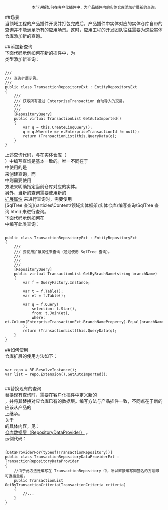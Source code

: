 ﻿
                本节讲解如何在客户化插件中，为产品插件内的实体仓库添加扩展新的查询。
              

##场景  
当领域工程的产品插件开发并打包完成后，产品插件中实体对应的实体仓库自带的查询并不能满足所有的应用场景。这时，应用工程的开发团队往往需要为这些实体仓库添加新的查询。  

##添加新查询  
下面代码示例如何在新的插件中，为  
类型添加新查询：  
<pre><code class="cs">  
/// <mark2>
/// 查询扩展示例。
/// </summary>
public class TransactionRepositoryExt : EntityRepositoryExt<TransactionRepository>
{
    /// <mark2>
    /// 获取所有通过 EnterpriseTransaction 自动导入的交易。
    /// </summary>
    /// <returns></returns>
    [RepositoryQuery]
    public virtual TransactionList GetAutoImported()
    {
        var q = this.CreateLinqQuery<Transaction>();
        q = q.Where(e => e.EnterpriseTransactionId != null);
        return (TransactionList)this.QueryData(q);
    }
}  
</code></pre>  
上述查询代码，与在实体仓库（  
）中编写查询是基本一致的。唯一不同在于  
中使用的是  
来创建查询，而  
中则需要使用  
方法来明确指定当前仓库对应的实体。  
另外，当新的查询需要使用新的  
[扩展属性](\articles\Content\领域实体框架\插件级扩展\实体属性扩展.html)
来进行查询时，需要使用  
[SqlTree 查询](\articles\Content\领域实体框架\实体仓库\编写查询\SqlTree 查询.html)
来进行查询。  
下面代码示例如何在  
中编写此类查询：  
<pre><code class="cs">  
public class TransactionRepositoryExt : EntityRepositoryExt<TransactionRepository>
{
    /// <mark2>
    /// 要使用扩展属性来查询（通过使用 SqlTree 查询）。
    /// </summary>
    /// <param name="branchName"></param>
    /// <returns></returns>
    [RepositoryQuery]
    public virtual TransactionList GetByBrachName(string branchName)
    {
        var f = QueryFactory.Instance;

        var t = f.Table<Transaction>();
        var et = f.Table<EnterpriseTransaction>();

        var q = f.Query(
            selection: t.Star(),
            from: t.Join(et),
            where: et.Column(EnterpriseTransactionExt.BranchNameProperty).Equal(branchName)
        );
        return (TransactionList)this.QueryData(q);
    }
}  
</code></pre>  

##如何使用  
仓库扩展的使用方法如下：  
<pre><code class="cs">  
var repo = RF.ResolveInstance<TransactionRepository>();
var list = repo.Extension<TransactionRepositoryExt>().GetAutoImported();
  
</code></pre>  

##替换现有的查询  
替换现有查询时，需要在客户化插件中定义新的  
，并将其替换对应仓库已有的数据层。编写方法与产品插件一致，不同点在于新的  
应该从产品的  
上继承。  
关于  
的具体内容，见：  
[仓库数据层（RepositoryDataProvider）](\articles\Content\领域实体框架\实体仓库\仓库数据层（RepositoryDataProvider）.html)
。  
示例代码：  
<pre><code class="cs">  
[DataProviderFor(typeof(TransactionRepository))]
public class TransactionRepositoryDataProviderExt : TransactionRepositoryDataProvider
{
    //由于此方法是编写在 TransactionRepository 中，所以直接编写同签名的方法即可直接重用。
    public TransactionList GetByTransactionCriteria(TransactionCriteria criteria)
    {
        //...
    }
}  
</code></pre>  
